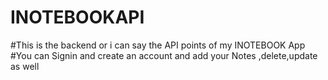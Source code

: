 # INOTEBOOKAPI
#This is the backend or i can say the API points of my INOTEBOOK App
#You can Signin and create an account and add your Notes ,delete,update as well
